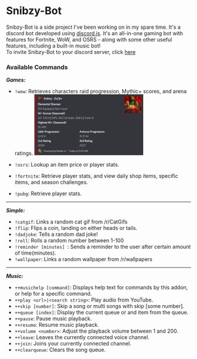 # Snibzy-Bot
Snibzy-Bot is a side project I've been working on in my spare time. It's a discord bot developed using [discord.js](https://discord.js.org/#/).  It's an all-in-one gaming bot with features for Fortnite, WoW, and OSRS - along with some other useful features, including a built-in music bot! <br>
To invite Snibzy-Bot to your discord server, click [here](https://coadyduffney.github.io/projects/snibzy-bot/)

### Available Commands
**_Games:_**
* `!wow`: Retrieves characters raid progression, Mythic+ scores, and arena ratings.
![alt text](https://github.com/coadyduffney/snibzy-bot/blob/master/img/wow-command-small.png)

* `!osrs`: Lookup an item price or player stats.
* `!fortnite`: Retrieve player stats, and view daily shop items, specific items, and season challenges.
* `!pubg`: Retrieve player stats.

<hr>

**_Simple:_**
* `!catgif`: Links a random cat gif from /r/CatGifs
* `!flip`: Flips a coin, landing on either heads or tails.
* `!dadjoke`: Tells a random dad joke!
* `!roll`: Rolls a random number between 1-100
* `!reminder [minutes] `: Sends a reminder to the user after certain amount of time(minutes).
* `!wallpaper`: Links a random wallpaper from /r/wallpapers

<hr>

**_Music:_**
* `++musichelp [command]`: Displays help text for commands by this addon, or help for a specific command.
* `++play <url>|<search string>`: Play audio from YouTube.
* `++skip [number]`: Skip a song or multi songs with skip [some number].
* `++queue [index]`: Display the current queue or and item from the queue.
* `++pause`: Pause music playback.
* `++resume`: Resume music playback.
* `++volume <number>`: Adjust the playback volume between 1 and 200.
* `++leave`: Leaves the currently connected voice channel.
* `++join`: Joins your currently connected channel.
* `++clearqueue`: Clears the song queue.
